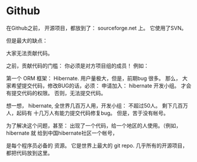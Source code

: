 # Github

在Github之前， 开源项目，都放到了：  sourceforge.net 上。 它使用了SVN。

但是最大的缺点：

大家无法贡献代码。

之前，贡献代码的门槛： 你必须是对方项目组的成员！ 例如：

第一个 ORM 框架： Hibernate. 用户量极大，但是，前期bug 很多。
那么， 大家希望提交代码，修改BUG的话，必须： 申请加入： hibernate 开发小组。
才会有提交代码的权限。 否则，无法提交代码。

想一想， hibernate, 全世界几百万人用，开发小组： 不超过50人。 剩下几百万人，起码有
十几万人有能力提交代码修复bug。 但是，苦于没有帐号。

为了解决这个问题，甚至： 出现了一个代码，给一个地区的人使用。（例如，hibernate 就
给到中国hibernate社区一个帐号，

是每个程序员必备的 资源。 它是世界上最大的 git repo. 几乎所有的开源项目，都把代码放到这里。


